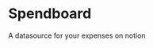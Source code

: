 <!-- This README file is going to be the one displayed on the Grafana.com website for your plugin -->

# Spendboard

A datasource for your expenses on notion
